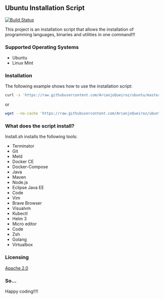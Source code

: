 ## Ubuntu Installation Script

[![Build Status](https://travis-ci.org/ArcanjoQueiroz/ubuntu.svg?branch=master)](https://travis-ci.org/ArcanjoQueiroz/ubuntu)

This project is an installation script that allows the installation of programming languages, binaries and utilities in one command!!!

### Supported Operating Systems

* Ubuntu
* Linux Mint

### Installation

The following example shows how to use the installation script:

```sh
curl -s 'https://raw.githubusercontent.com/ArcanjoQueiroz/ubuntu/master/install.sh' | bash
```

or

```sh
wget --no-cache 'https://raw.githubusercontent.com/ArcanjoQueiroz/ubuntu/master/install.sh' && chmod u+x install.sh && ./install.sh
```

### What does the script install?

Install.sh installs the following tools:

* Terminator
* Git
* Meld
* Docker CE
* Docker-Compose
* Java
* Maven
* Node.js
* Eclipse Java EE
* Code
* Vim
* Brave Browser
* Visualvm
* Kubectl
* Helm 3
* Micro editor
* Code
* Zsh
* Golang
* Virtualbox

### Licensing

[Apache 2.0](https://www.apache.org/licenses/LICENSE-2.0.html)

### So...

Happy coding!!!!
